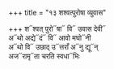 +++
title = "१३ शश्वत्पुरोषा व्युवास"

+++
श᳓श्वत् पुरो᳓षा᳓ वि᳓ उवास देवी᳓  
अ᳓थो अद्ये᳓दं᳓ वि᳓ आवो मघो᳓नी  
अ᳓थो वि᳓ उछाद् उ᳓त्तराँ अ᳓नु द्यू᳓न्  
अज᳓रामृ᳓ता चरति स्वधा᳓भिः
